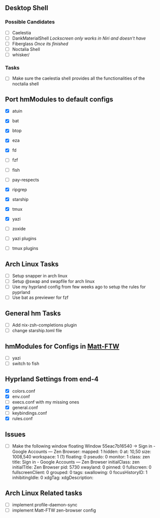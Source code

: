 ## Desktop Shell

### Possible Candidates

- [ ] Caelestia
- [ ] DankMaterialShell _Lockscreen only works in Niri and doesn't have_
- [ ] Fiberglass _Once its finished_
- [ ] Noctalia Shell
- [ ] whisker/

### Tasks

- [ ] Make sure the caelestia shell provides all the functionalities of the noctalia shell

## Port hmModules to default configs

- [x] atuin
- [x] bat
- [x] btop
- [x] eza
- [x] fd
- [ ] fzf
- [ ] fish
- [ ] pay-respects
- [x] ripgrep
- [x] starship
- [x] tmux
- [x] yazi
- [ ] zoxide

- [ ] yazi plugins
- [ ] tmux plugins

## Arch Linux Tasks

- [ ] Setup snapper in arch linux
- [ ] Setup @swap and swapfile for arch linux
- [ ] Use my hyprland config from few weeks ago to setup the rules for pyprland
- [ ] Use bat as previewer for fzf

## General hm Tasks

- [ ] Add nix-zsh-completions plugin
- [ ] change starship.toml file

## hmModules for Configs in [Matt-FTW](https://github.com/Matt-FTW/dotfiles.git)

- [ ] yazi
- [ ] switch to fish

## Hyprland Settings from end-4

- [x] colors.conf
- [x] env.conf
- [ ] execs.conf with my missing ones
- [x] general.conf
- [ ] keybindings.conf
- [x] rules.conf

## Issues

- [ ] Make the following window floating
      Window 55eac7b16540 -> Sign in - Google Accounts — Zen Browser:
      mapped: 1
      hidden: 0
      at: 10,50
      size: 1008,540
      workspace: 1 (1)
      floating: 0
      pseudo: 0
      monitor: 1
      class: zen
      title: Sign in - Google Accounts — Zen Browser
      initialClass: zen
      initialTitle: Zen Browser
      pid: 5730
      xwayland: 0
      pinned: 0
      fullscreen: 0
      fullscreenClient: 0
      grouped: 0
      tags:
      swallowing: 0
      focusHistoryID: 1
      inhibitingIdle: 0
      xdgTag:
      xdgDescription:

## Arch Linux Related **tasks**

- [ ] implement profile-daemon-sync
- [ ] implement Matt-FTW zen-browser config

